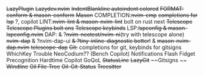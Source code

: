 ~~LazyPlugin~~
~~Lazydev.nvim~~ 
~~IndentBlankline 
    autoindent
    colored~~
~~FORMAT: conform & mason-conform~~
~~Mason~~
COMPLETION:~~nvim-cmp~~
    ~~completions for lsp~~
    ?, copilot
LINT:~~nvim-lint & mason-nvim-lint~~
    bolt on rust next
~~Telescope~~
    ~~Telescope Plugins bolt ons~~
    ~~Telescope keybinds~~
LSP:~~lspconfig & mason-lspconfig.nvim~~
DAP:
    & ?~~nvim-neotest/nvim-ni~~(try with telescope alone) 
    ~~nvim-dap~~ & ?nvim-dap-ui 
    ~~& ?tiny-inline-diagnostic better!~~ 
    & ~~mason-nvim-dap.nvim~~ ~~telescope-dap~~
~~Git:~~
    completions for git,
    keybinds for gitsigns
WhichKey
Trouble 
NeoCodium?? (Bench Copilot) 
Notifications 
Flash 
Fidget 
Precognition 
Hardtime
Copilot 
GoQoL 
~~StatusLine~~
~~LazyGit~~
~~Gitsigns ~~
~~Windline~~
~~Oil File-Tree~~
~~Oil-Git-Status~~
~~Treesitter~~
